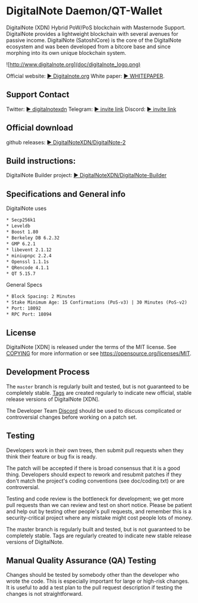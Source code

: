 DigitalNote Daemon/QT-Wallet
============================================

DigitalNote (XDN) Hybrid PoW/PoS blockchain with Masternode Support.
DigitalNote provides a lightweight blockchain with several avenues for passive income.
DigitalNote (SatoshiCore) is the core of the DigitalNote ecosystem and was been developed from a bitcore base and
since morphing into its own unique blockchain system.

![http://www.digitalnote.org](doc/digitalnote_logo.png)

Official website: [► Digitalnote.org](http://www.digitalnote.org)
White paper: [► WHITEPAPER](https://digitalnote.org/wp-content/uploads/2020/02/DigitalNote_Whitepaper.pdf).


Support Contact
-------------------
Twitter: [► digitalnotexdn](https://twitter.com/digitalnotexdn)
Telegram: [► invite link](https://t.me/XDNDN)
Discord: [► invite link](https://discord.gg/4dUquty)


Official download
-------------------
github releases: [► DigitalNoteXDN/DigitalNote-2](https://github.com/DigitalNoteXDN/DigitalNote-2/releases)


Build instructions:
-------------------
DigitalNote Builder project: [► DigitalNoteXDN/DigitalNote-Builder](https://github.com/DigitalNoteXDN/DigitalNote-Builder)


Specifications and General info
-------------------
DigitalNote uses 

	* Secp256k1
	* Leveldb
	* Boost 1.80  
	* Berkeley DB 6.2.32
	* GMP 6.2.1
	* libevent 2.1.12
	* miniupnpc 2.2.4
	* Openssl 1.1.1s
	* QRencode 4.1.1
	* QT 5.15.7

General Specs

	* Block Spacing: 2 Minutes
	* Stake Minimum Age: 15 Confirmations (PoS-v3) | 30 Minutes (PoS-v2)
	* Port: 18092
	* RPC Port: 18094


License
-------------------

DigitalNote [XDN] is released under the terms of the MIT license. See [COPYING](COPYING) for more
information or see https://opensource.org/licenses/MIT.


Development Process
-------------------

The `master` branch is regularly built and tested, but is not guaranteed to be
completely stable. [Tags](https://github.com/DigitalNoteXDN/DigitalNote-1) are created
regularly to indicate new official, stable release versions of DigitalNote [XDN].

The Developer Team [Discord](https://discord.gg/4dUquty) should be used to discuss complicated or controversial changes before working
on a patch set.


Testing
-------------------

Developers work in their own trees, then submit pull requests when they think their feature or bug fix is ready.

The patch will be accepted if there is broad consensus that it is a good thing. Developers should expect to rework and resubmit patches if they don't match the project's coding conventions (see doc/coding.txt) or are controversial.

Testing and code review is the bottleneck for development; we get more pull
requests than we can review and test on short notice. Please be patient and help out by testing
other people's pull requests, and remember this is a security-critical project where any mistake might cost people
lots of money.

The master branch is regularly built and tested, but is not guaranteed to be completely stable. Tags are regularly created to indicate new stable release versions of DigitalNote.

Manual Quality Assurance (QA) Testing
-------------------

Changes should be tested by somebody other than the developer who wrote the
code. This is especially important for large or high-risk changes. It is useful
to add a test plan to the pull request description if testing the changes is
not straightforward.
